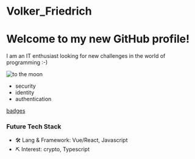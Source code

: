 # Volker_Friedrich
# Welcome to my new GitHub profile!

I am an IT enthusiast looking for new challenges in the world of programming :-)

![to the moon](https://cdn.mos.cms.futurecdn.net/jQmJrRLY73sV8JgyPm6cRm-1200-80.jpg.webp)

- security 
- identity 
- authentication

[badges](https://www.credly.com/users/volker-friedrich.d06517e1)

### Future Tech Stack

- 🛠 Lang & Framework: Vue/React, Javascript
- ⛏ Interest: crypto, Typescript
